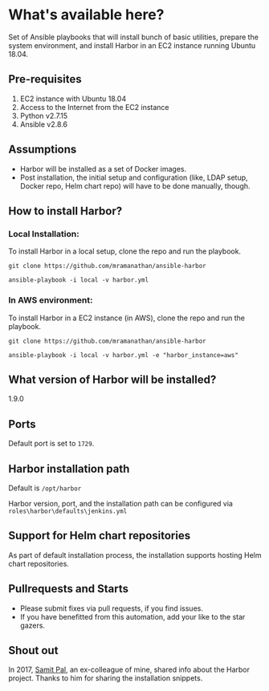 # What's available here?
Set of Ansible playbooks that will install bunch of basic utilities, prepare the system environment, and install Harbor in an EC2 instance running Ubuntu 18.04.

## Pre-requisites
1. EC2 instance with Ubuntu 18.04
2. Access to the Internet from the EC2 instance
3. Python v2.7.15
4. Ansible v2.8.6

## Assumptions
- Harbor will be installed as a set of Docker images.
- Post installation, the initial setup and configuration (like, LDAP setup, Docker repo, Helm chart repo) will have to be done manually, though.

## How to install Harbor?
### Local Installation:
To install Harbor in a local setup, clone the repo and run the playbook.

```
git clone https://github.com/mramanathan/ansible-harbor

ansible-playbook -i local -v harbor.yml
```

### In AWS environment:
To install Harbor in a EC2 instance (in AWS), clone the repo and run the playbook.

```
git clone https://github.com/mramanathan/ansible-harbor

ansible-playbook -i local -v harbor.yml -e "harbor_instance=aws"
```

## What version of Harbor will be installed?
1.9.0

## Ports
Default port is set to `1729`.

## Harbor installation path
Default is `/opt/harbor`

Harbor version, port, and the installation path can be configured via `roles\harbor\defaults\jenkins.yml`

## Support for Helm chart repositories
As part of default installation process, the installation supports hosting Helm chart repositories.

## Pullrequests and Starts
- Please submit fixes via pull requests, if you find issues.
- If you have benefitted from this automation, add your like to the star gazers.

## Shout out
In 2017, [Samit Pal](https://github.com/samitpal?tab=overview&from=2019-09-01&to=2019-09-30), an ex-colleague of mine, shared info about the Harbor project. Thanks to him for sharing the installation snippets.